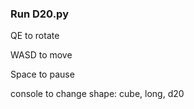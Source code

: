 ### Run D20.py

QE to rotate

WASD to move

Space to pause

console to change shape: cube, long, d20
